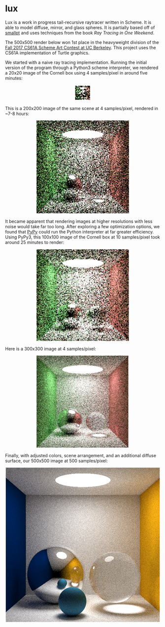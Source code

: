 # lux

Lux is a work in progress tail-recursive raytracer written in Scheme. It is able to model diffuse, mirror, and glass spheres. It is partially based off of [smallpt](http://www.kevinbeason.com/smallpt/) and uses techniques from the book *Ray Tracing in One Weekend*. 

The 500x500 render below won 1st place in the heavyweight division of the [Fall 2017 CS61A Scheme Art Contest at UC Berkeley](https://inst.eecs.berkeley.edu/~cs61a/fa17/proj/scheme_gallery/). This project uses the CS61A implementation of Turtle graphics. 

We started with a naive ray tracing implementation. Running the initial version of the program through a Python3 scheme interpreter, we rendered a 20x20 image of the Cornell box using 4 samples/pixel in around five minutes:

<p align="center">
  <img src="doc/images/20x20v1.png" alt="20x20 Cornell box" width="50px"/>
</p>

This is a 200x200 image of the same scene at 4 samples/pixel, rendered in ~7-8 hours:

<p align="center">
  <img src="doc/images/200x200.png" alt="200x200 Cornell box" width="300px"/>
</p>

It became apparent that rendering images at higher resolutions with less noise would take far too long. After exploring a few optimization options, we found that [PyPy](https://pypy.org) could run the Python interpreter at far greater efficiency. Using PyPy3, this 100x100 image of the Cornell box at 10 samples/pixel took around 25 minutes to render:
<p align="center">
  <img src="doc/images/100x100pypy.png" alt="100x100 Cornell box" width="300px"/>
</p>

Here is a 300x300 image at 4 samples/pixel:
<p align="center">
  <img src="doc/images/300x300-4spp-crop.png" alt="300x300 Cornell box" width="300px"/>
</p>

Finally, with adjusted colors, scene arrangement, and an additional diffuse surface, our 500x500 image at 500 samples/pixel:
<p align="center">
  <img src="doc/images/500x500.png" alt="500x500 Cornell box" width="500px"/>
</p>